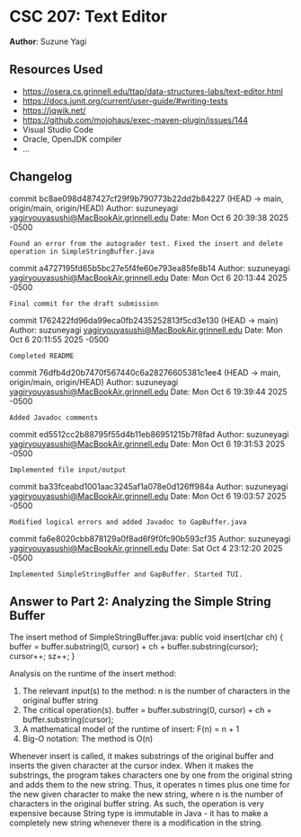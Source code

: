 # CSC 207: Text Editor

**Author**: Suzune Yagi

## Resources Used

+ https://osera.cs.grinnell.edu/ttap/data-structures-labs/text-editor.html
+ https://docs.junit.org/current/user-guide/#writing-tests
+ https://jqwik.net/
+ https://github.com/mojohaus/exec-maven-plugin/issues/144
+ Visual Studio Code 
+ Oracle, OpenJDK compiler
+ ...

## Changelog
commit bc8ae098d487427cf29f9b790773b22dd2b84227 (HEAD -> main, origin/main, origin/HEAD)
Author: suzuneyagi <yagiryouyasushi@MacBookAir.grinnell.edu>
Date:   Mon Oct 6 20:39:38 2025 -0500

    Found an error from the autograder test. Fixed the insert and delete operation in SimpleStringBuffer.java

commit a4727195fd65b5bc27e5f4fe60e793ea85fe8b14
Author: suzuneyagi <yagiryouyasushi@MacBookAir.grinnell.edu>
Date:   Mon Oct 6 20:13:44 2025 -0500

    Final commit for the draft submission
    
commit 1762422fd96da99eca0fb2435252813f5cd3e130 (HEAD -> main)
Author: suzuneyagi <yagiryouyasushi@MacBookAir.grinnell.edu>
Date:   Mon Oct 6 20:11:55 2025 -0500

    Completed README

commit 76dfb4d20b7470f567440c6a28276605381c1ee4 (HEAD -> main, origin/main, origin/HEAD)
Author: suzuneyagi <yagiryouyasushi@MacBookAir.grinnell.edu>
Date:   Mon Oct 6 19:39:44 2025 -0500

    Added Javadoc comments

commit ed5512cc2b88795f55d4b11eb86951215b7f8fad
Author: suzuneyagi <yagiryouyasushi@MacBookAir.grinnell.edu>
Date:   Mon Oct 6 19:31:53 2025 -0500

    Implemented file input/output

commit ba33fceabd1001aac3245af1a078e0d126ff984a
Author: suzuneyagi <yagiryouyasushi@MacBookAir.grinnell.edu>
Date:   Mon Oct 6 19:03:57 2025 -0500

    Modified logical errors and added Javadoc to GapBuffer.java

commit fa6e8020cbb878129a0f8ad6f9f0fc90b593cf35
Author: suzuneyagi <yagiryouyasushi@MacBookAir.grinnell.edu>
Date:   Sat Oct 4 23:12:20 2025 -0500

    Implemented SimpleStringBuffer and GapBuffer. Started TUI.


## Answer to Part 2: Analyzing the Simple String Buffer
The insert method of SimpleStringBuffer.java:
public void insert(char ch) {
        buffer = buffer.substring(0, cursor) + ch + buffer.substring(cursor);
        cursor++;
        sz++;
    }

Analysis on the runtime of the insert method:
1. The relevant input(s) to the method:
    n is the number of characters in the original buffer string
2. The critical operation(s).
    buffer = buffer.substring(0, cursor) + ch + buffer.substring(cursor);
3. A mathematical model of the runtime of insert:
    F(n) = n + 1
4. Big-O notation:
    The method is O(n)

Whenever insert is called, it makes substrings of the original buffer and inserts the given character at the cursor index. When it makes the substrings, the program takes characters one by one from the original string and adds them to the new string. Thus, it operates n times plus one time for the new given character to make the new string, where n is the number of characters in the original buffer string. As such, the operation is very expensive because String type is immutable in Java - it has to make a completely new string whenever there is a modification in the string.